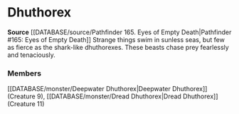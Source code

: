 ﻿---
creature_family: Dhuthorex
id: '283'
name: Dhuthorex
rarity: Common
source: '[[DATABASE/source/Pathfinder 165. Eyes of Empty Death|Pathfinder #165: Eyes
  of Empty Death]]'
type: Creature Family

---
# Dhuthorex

**Source** [[DATABASE/source/Pathfinder 165. Eyes of Empty Death|Pathfinder #165: Eyes of Empty Death]]
Strange things swim in sunless seas, but few as fierce as the shark-like dhuthorexes. These beasts chase prey fearlessly and tenaciously.

### Members

[[DATABASE/monster/Deepwater Dhuthorex|Deepwater Dhuthorex]] (Creature 9), [[DATABASE/monster/Dread Dhuthorex|Dread Dhuthorex]] (Creature 11)